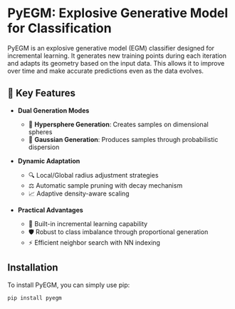 # PyEGM: Explosive Generative Model for Classification

PyEGM is an explosive generative model (EGM) classifier designed for incremental learning. It generates new training points during each iteration and adapts its geometry based on the input data. This allows it to improve over time and make accurate predictions even as the data evolves.

## 🌟 Key Features

- **Dual Generation Modes**
  - 🎯 **Hypersphere Generation**: Creates samples on dimensional spheres
  - 🌌 **Gaussian Generation**: Produces samples through probabilistic dispersion

- **Dynamic Adaptation**
  - 🔍 Local/Global radius adjustment strategies
  - ⚖️ Automatic sample pruning with decay mechanism
  - 📈 Adaptive density-aware scaling

- **Practical Advantages**
  - 🚀 Built-in incremental learning capability
  - 🛡️ Robust to class imbalance through proportional generation
  - ⚡ Efficient neighbor search with NN indexing

## Installation
To install PyEGM, you can simply use pip:
```python
pip install pyegm
```
